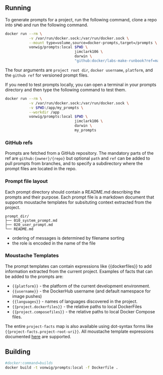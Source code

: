 
## Running

To generate prompts for a project, run the following command, clone a repo into `$PWD` and run the 
following command.

```sh
docker run --rm \
           -v /var/run/docker.sock:/var/run/docker.sock \
           --mount type=volume,source=docker-prompts,target=/prompts \
           vonwig/prompts:local $PWD \
                                jimclark106 \
                                darwin \
                                "github:docker/labs-make-runbook?ref=main&path=prompts/lazy_docker"
```

The four arguments are `project root dir`, `docker username`, `platform`, and the `github ref` for versioned prompt files.

If you need to test prompts locally, you can open a terminal in your prompts directory and then type the following command
to test them.

```sh
docker run --rm \
           -v /var/run/docker.sock:/var/run/docker.sock \
           -v $PWD:/app/my_prompts \
           --workdir /app
           vonwig/prompts:local $PWD \
                                jimclark106 \
                                darwin \
                                my_prompts
```

### GitHub refs

Prompts are fetched from a GitHub repository.  The mandatory parts of the ref are `github:{owner}/{repo}` 
but optional `path` and `ref` can be added to pull prompts from branches, and to specify a subdirectory
where the prompt files are located in the repo.

### Prompt file layout

Each prompt directory should contain a README.md describing the prompts and their purpose.  Each prompt file
is a markdown document that supports moustache templates for subsituting context extracted from the project.

```
prompt_dir/
├── 010_system_prompt.md
├── 020_user_prompt.md
└── README.md
```

* ordering of messages is determined by filename sorting
* the role is encoded in the name of the file

### Moustache Templates

The prompt templates can contain expressions like {{dockerfiles}} to add information
extracted from the current project.  Examples of facts that can be added to the
prompts are:

* `{{platform}}` - the platform of the current development environment.
* `{{username}}` - the DockerHub username (and default namespace for image pushes)
* `{{languages}}` - names of languages discovered in the project.
* `{{project.dockerfiles}}` - the relative paths to local DockerFiles
* `{{project.composefiles}}` - the relative paths to local Docker Compose files.

The entire `project-facts` map is also available using dot-syntax
forms like `{{project-facts.project-root-uri}}`.  All moustache template
expressions documented [here](https://github.com/yogthos/Selmer) are supported.

## Building

```sh
#docker:command=builds
docker build -t vonwig/prompts:local -f Dockerfile .
```

